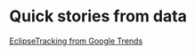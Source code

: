 # Quick stories from data

[EclipseTracking from Google Trends](https://nbviewer.org/github/lrast/data_vignettes/blob/master/EclipseTracking.html)
